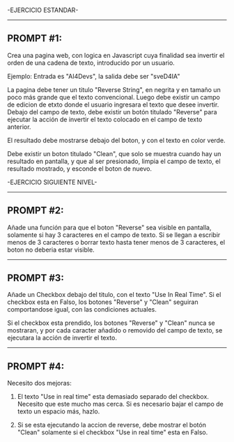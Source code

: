 -EJERCICIO ESTANDAR-

------------------------------
PROMPT #1:
------------------------------

Crea una pagina web, con logica en Javascript cuya finalidad sea invertir el orden de una cadena de texto, introducido por un usuario. 

Ejemplo: Entrada es "AI4Devs", la salida debe ser "sveD4IA"

La pagina debe tener un titulo "Reverse String", en negrita y en tamaño un poco más grande que el texto convencional. Luego debe existir un campo de edicion de etxto donde el usuario ingresara el texto que desee invertir. Debajo del campo de texto, debe existir un botón titulado "Reverse" para ejecutar la acción de invertir el texto colocado en el campo de texto anterior. 

El resultado debe mostrarse debajo del boton, y con el texto en color verde.

Debe existir un boton titulado "Clean", que solo se muestra cuando hay un resultado en pantalla, y que al ser presionado, limpia el campo de texto, el resultado mostrado, y esconde el boton de nuevo.

-EJERCICIO SIGUIENTE NIVEL-

------------------------------
PROMPT #2:
------------------------------
Añade una función para que el boton "Reverse" sea visible en pantalla, solamente si hay 3 caracteres en el campo de texto. Si se llegan a escribir menos de 3 caracteres o borrar texto hasta tener menos de 3 caracteres, el boton no deberia estar visible.

------------------------------
PROMPT #3:
------------------------------
Añade un Checkbox debajo del titulo, con el texto "Use In Real Time". Si el checkbox esta en Falso, los botones "Reverse" y "Clean" seguiran comportandose igual, con las condiciones actuales. 

Si el checkbox esta prendido, los botones "Reverse" y "Clean" nunca se mostraran, y por cada caracter añadido o removido del campo de texto, se ejecutara la acción de invertir el texto.

------------------------------
PROMPT #4:
------------------------------
Necesito dos mejoras: 
1. El texto "Use in real time" esta demasiado separado del checkbox. Necesito que este mucho mas cerca. Si es necesario bajar el campo de texto un espacio más, hazlo.

2. Si se esta ejecutando la accion de reverse, debe mostrar el botón "Clean" solamente si el checkbox "Use in real time" esta en Falso.